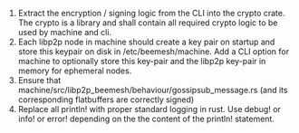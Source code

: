 1. Extract the encryption / signing logic from the CLI into the crypto crate. The crypto is a library and shall contain all required crypto logic to be used by machine and cli.
2. Each libp2p node in machine should create a key pair on startup and store this keypair on disk in /etc/beemesh/machine. Add a CLI option for machine to optionally store this key-pair and the libp2p key-pair in memory for ephemeral nodes.
3. Ensure that machine/src/libp2p_beemesh/behaviour/gossipsub_message.rs (and its corresponding flatbuffers are correctly signed)
4. Replace all println! with proper standard logging in rust. Use debug! or info! or error! depending on the the content of the println! statement.